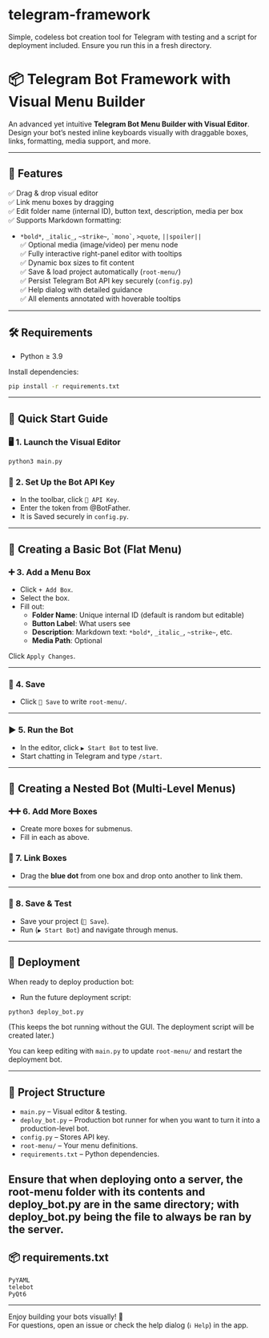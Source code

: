 # telegram-framework
Simple, codeless bot creation tool for Telegram with testing and a script for deployment included. Ensure you run this in a fresh directory.

# 📦 Telegram Bot Framework with Visual Menu Builder

An advanced yet intuitive **Telegram Bot Menu Builder with Visual Editor**.  
Design your bot’s nested inline keyboards visually with draggable boxes, links, formatting, media support, and more.

---

## 🚀 Features
✅ Drag & drop visual editor  
✅ Link menu boxes by dragging  
✅ Edit folder name (internal ID), button text, description, media per box  
✅ Supports Markdown formatting:  
   - `*bold*`, `_italic_`, `~strike~`, `` `mono` ``, `>quote`, `||spoiler||`  
✅ Optional media (image/video) per menu node  
✅ Fully interactive right-panel editor with tooltips  
✅ Dynamic box sizes to fit content  
✅ Save & load project automatically (`root-menu/`)  
✅ Persist Telegram Bot API key securely (`config.py`)  
✅ Help dialog with detailed guidance  
✅ All elements annotated with hoverable tooltips  

---

## 🛠 Requirements
- Python ≥ 3.9

Install dependencies:
```bash
pip install -r requirements.txt
```

---

## 📖 Quick Start Guide

### 🖥️ 1. Launch the Visual Editor
```bash
python3 main.py
```

### 🔑 2. Set Up the Bot API Key
- In the toolbar, click `🔑 API Key`.
- Enter the token from @BotFather.
- It is Saved securely in `config.py`.

---

## 🐣 Creating a Basic Bot (Flat Menu)

### ➕ 3. Add a Menu Box
- Click `+ Add Box`.
- Select the box.
- Fill out:
  - **Folder Name**: Unique internal ID (default is random but editable)
  - **Button Label**: What users see
  - **Description**: Markdown text: `*bold*`, `_italic_`, `~strike~`, etc.
  - **Media Path**: Optional

Click `Apply Changes`.

---

### 💾 4. Save
- Click `💾 Save` to write `root-menu/`.

---

### ▶️ 5. Run the Bot
- In the editor, click `▶️ Start Bot` to test live.
- Start chatting in Telegram and type `/start`.

---

## 🌲 Creating a Nested Bot (Multi-Level Menus)

### ➕➕ 6. Add More Boxes
- Create more boxes for submenus.
- Fill in each as above.

### 🔗 7. Link Boxes
- Drag the **blue dot** from one box and drop onto another to link them.

---

### 💾 8. Save & Test
- Save your project (`💾 Save`).
- Run (`▶️ Start Bot`) and navigate through menus.

---

## 🚀 Deployment
When ready to deploy production bot:
- Run the future deployment script:
```bash
python3 deploy_bot.py
```
(This keeps the bot running without the GUI. The deployment script will be created later.)

You can keep editing with `main.py` to update `root-menu/` and restart the deployment bot.

---

## 📂 Project Structure
- `main.py` – Visual editor & testing.
- `deploy_bot.py` – Production bot runner for when you want to turn it into a production-level bot.
- `config.py` – Stores API key.
- `root-menu/` – Your menu definitions.
- `requirements.txt` – Python dependencies.
  
Ensure that when deploying onto a server, the root-menu folder with its contents and deploy_bot.py are in the same directory; with deploy_bot.py being the file to always be ran by the server.
---

## 📦 requirements.txt
```
PyYAML
telebot
PyQt6
```

---

Enjoy building your bots visually! 🚀  
For questions, open an issue or check the help dialog (`ℹ️ Help`) in the app.
